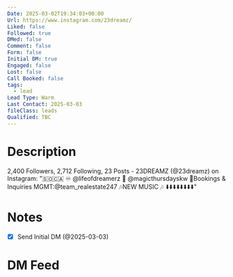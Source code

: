 ```yaml
---
Date: 2025-03-02T19:34:03+00:00
Url: https://www.instagram.com/23dreamz/
Liked: false
Followed: true
DMed: false
Comment: false
Form: false
Initial DM: true
Engaged: false
Lost: false
Call Booked: false
tags:
  - lead
Lead Type: Warm
Last Contact: 2025-03-03
fileClass: leads
Qualified: TBC
---
```

# Description
2,400 Followers, 2,712 Following, 23 Posts - 23DREAMZ (@23dreamz) on Instagram: "🇸🇴🇨🇦
♾️ @lifeofdreamerz
🪩 @magicthursdayskw 
📲Bookings & Inquiries 
MGMT:@team_realestate247
🎶NEW MUSIC 🎶 
⬇️⬇️⬇️⬇️⬇️⬇️⬇️⬇️"
# Notes
- [x] Send Initial DM (@2025-03-03)
# DM Feed